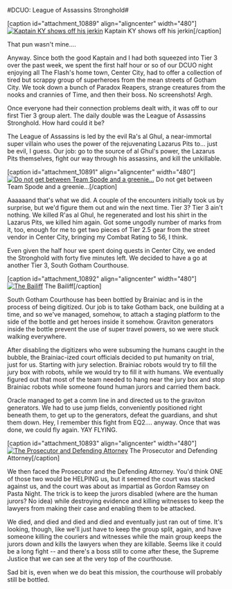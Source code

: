 #DCUO: League of Assassins Stronghold#

[caption id="attachment\_10889" align="aligncenter" width="480"][![Kaptain KY shows off his jerkin](http://westkarana.com/wp-content/uploads/2013/05/MPYR0225_ART_001-PC-12-22.58.510-480x342.jpg)](http://westkarana.com/wp-content/uploads/2013/05/MPYR0225_ART_001-PC-12-22.58.510.jpg) Kaptain KY shows off his jerkin[/caption]

That pun wasn't mine....

Anyway. Since both the good Kaptain and I had both squeezed into Tier 3 over the past week, we spent the first half hour or so of our DCUO night enjoying all The Flash's home town, Center City, had to offer a collection of tired but scrappy group of superheroes from the mean streets of Gotham City. We took down a bunch of Paradox Reapers, strange creatures from the nooks and crannies of Time, and then their boss. No screenshots! Argh.

Once everyone had their connection problems dealt with, it was off to our first Tier 3 group alert. The daily double was the League of Assassins Stronghold. How hard could it be?

The League of Assassins is led by the evil Ra's al Ghul, a near-immortal super villain who uses the power of the rejuvenating Lazarus Pits to... just be evil, I guess. Our job: go to the source of al Ghul's power, the Lazarus Pits themselves, fight our way through his assassins, and kill the unkillable.

[caption id="attachment\_10891" align="aligncenter" width="480"][![Do not get between Team Spode and a greenie...](http://westkarana.com/wp-content/uploads/2013/05/DCGame-2013-05-12-22-29-01-03-480x343.jpg)](http://westkarana.com/wp-content/uploads/2013/05/DCGame-2013-05-12-22-29-01-03.jpg) Do not get between Team Spode and a greenie...[/caption]

Aaaaaand that's what we did. A couple of the encounters initially took us by surprise, but we'd figure them out and win the next time. Tier 3? Tier 3 ain't nothing. We killed R'as al Ghul, he regenerated and lost his shirt in the Lazarus Pits, we killed him again. Got some ungodly number of marks from it, too, enough for me to get two pieces of Tier 2.5 gear from the street vendor in Center City, bringing my Combat Rating to 56, I think.

Even given the half hour we spent doing quests in Center City, we ended the Stronghold with forty five minutes left. We decided to have a go at another Tier 3, South Gotham Courthouse.

[caption id="attachment\_10892" align="aligncenter" width="480"][![The Bailiff](http://westkarana.com/wp-content/uploads/2013/05/DCGame-2013-05-12-23-29-28-53-480x300.jpg)](http://westkarana.com/wp-content/uploads/2013/05/DCGame-2013-05-12-23-29-28-53.jpg) The Bailiff[/caption]

South Gotham Courthouse has been bottled by Brainiac and is in the process of being digitized. Our job is to take Gotham back, one building at a time, and so we've managed, somehow, to attach a staging platform to the side of the bottle and get heroes inside it somehow. Graviton generators inside the bottle prevent the use of super travel powers, so we were stuck walking everywhere.

After disabling the digitizers who were subsuming the humans caught in the bubble, the Brainiac-ized court officials decided to put humanity on trial, just for us. Starting with jury selection. Brainiac robots would try to fill the jury box with robots, while we would try to fill it with humans. We eventually figured out that most of the team needed to hang near the jury box and stop Brainiac robots while someone found human jurors and carried them back.

Oracle managed to get a comm line in and directed us to the graviton generators. We had to use jump fields, conveniently positioned right beneath them, to get up to the generators, defeat the guardians, and shut them down. Hey, I remember this fight from EQ2.... anyway. Once that was done, we could fly again. YAY FLYING.

[caption id="attachment\_10893" align="aligncenter" width="480"][![The Prosecutor and Defending Attorney](http://westkarana.com/wp-content/uploads/2013/05/MADV119_AUDIO-PC-12-23.53.140-480x343.jpg)](http://westkarana.com/wp-content/uploads/2013/05/MADV119_AUDIO-PC-12-23.53.140.jpg) The Prosecutor and Defending Attorney[/caption]

We then faced the Prosecutor and the Defending Attorney. You'd think ONE of those two would be HELPING us, but it seemed the court was stacked against us, and the court was about as impartial as Gordon Ramsey on Pasta Night. The trick is to keep the jurors disabled (where are the human jurors? No idea) while destroying evidence and killing witnesses to keep the lawyers from making their case and enabling them to be attacked.

We died, and died and died and died and eventually just ran out of time. It's looking, though, like we'll just have to keep the group split, again, and have someone killing the couriers and witnesses while the main group keeps the jurors down and kills the lawyers when they are killable. Seems like it could be a long fight -- and there's a boss still to come after these, the Supreme Justice that we can see at the very top of the courthouse.

Sad bit is, even when we do beat this mission, the courthouse will probably still be bottled.
